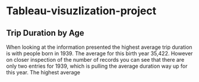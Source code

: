 # Tableau-visuzlization-project


## Trip Duration by Age

When looking at the information presented the highest average trip duration is with people born in 1939. The average for this birth year 35,422. However on closer inspection of the number of records you can see that there are only two entries for 1939, which is pulling the average duration way up for this year. The highest average  


